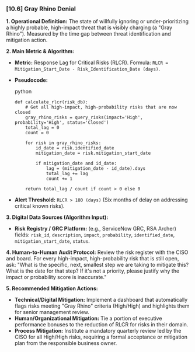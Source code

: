 ### **[10.6] Gray Rhino Denial**

**1. Operational Definition:**
The state of willfully ignoring or under-prioritizing a highly probable, high-impact threat that is visibly charging (a "Gray Rhino"). Measured by the time gap between threat identification and mitigation action.

**2. Main Metric & Algorithm:**

- **Metric:** Response Lag for Critical Risks (RLCR). Formula: `RLCR = Mitigation_Start_Date - Risk_Identification_Date (days)`.

- **Pseudocode:**

  python

  ```
  def calculate_rlcr(risk_db):
      # Get all high-impact, high-probability risks that are now closed
      gray_rhino_risks = query_risks(impact='High', probability='High', status='Closed')
      total_lag = 0
      count = 0
      
      for risk in gray_rhino_risks:
          id_date = risk.identified_date
          mitigation_date = risk.mitigation_start_date
          
          if mitigation_date and id_date:
              lag = (mitigation_date - id_date).days
              total_lag += lag
              count += 1
      
      return total_lag / count if count > 0 else 0
  ```

  

- **Alert Threshold:** `RLCR > 180 (days)` (Six months of delay on addressing critical known risks).

**3. Digital Data Sources (Algorithm Input):**

- **Risk Registry / GRC Platform:** (e.g., ServiceNow GRC, RSA Archer) fields: `risk_id`, `description`, `impact`, `probability`, `identified_date`, `mitigation_start_date`, `status`.

**4. Human-to-Human Audit Protocol:**
Review the risk register with the CISO and board. For every high-impact, high-probability risk that is still open, ask: "What is the specific, next, smallest step we are taking to mitigate this? What is the date for that step? If it's not a priority, please justify why the impact or probability score is inaccurate."

**5. Recommended Mitigation Actions:**

- **Technical/Digital Mitigation:** Implement a dashboard that automatically flags risks meeting "Gray Rhino" criteria (High/High) and highlights them for senior management review.
- **Human/Organizational Mitigation:** Tie a portion of executive performance bonuses to the reduction of RLCR for risks in their domain.
- **Process Mitigation:** Institute a mandatory quarterly review led by the CISO for all High/High risks, requiring a formal acceptance or mitigation plan from the responsible business owner.